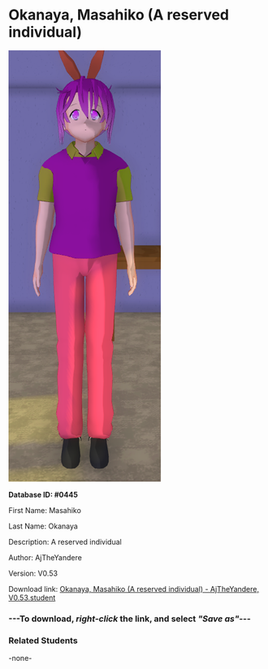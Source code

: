 # Okanaya, Masahiko (A reserved individual)

<img src="../../Files/Images/Okanaya, Masahiko (A reserved individual).png" title="Okanaya, Masahiko (A reserved individual) - AjTheYandere, V0.53">

**Database ID: #0445**

First Name: Masahiko

Last Name: Okanaya

Description: A reserved individual

Author: AjTheYandere

Version: V0.53

Download link: <a href="https://raw.githubusercontent.com/Arbiter1223/Daigaku-Gurashi-Custom-Students/master/Files/Student%20Files/Okanaya%2C%20Masahiko%20(A%20reserved%20individual)%20-%20AjTheYandere%2C%20V0.53.student">Okanaya, Masahiko (A reserved individual) - AjTheYandere, V0.53.student</a>

### ---**To download, _right-click_ the link, and select _"Save as"_**---

### Related Students

-none-
